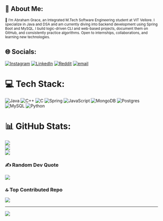 ## 💫 About Me:

<small>

👋 I’m Abraham Grace, an Integrated M.Tech Software Engineering student at VIT Vellore.
I specialize in Java and DSA and am currently diving into backend development using Spring Boot and MySQL.
I build logic-driven CLI and web-based projects, document them on GitHub, and consistently practice algorithms.
Open to internships, collaborations, and learning new technologies.

</small>



## 🌐 Socials:
[![Instagram](https://img.shields.io/badge/Instagram-%23E4405F.svg?logo=Instagram&logoColor=white)](https://instagram.com/__a_b_a_r__) [![LinkedIn](https://img.shields.io/badge/LinkedIn-%230077B5.svg?logo=linkedin&logoColor=white)](https://linkedin.com/in/abrahamgracef) [![Reddit](https://img.shields.io/badge/Reddit-%23FF4500.svg?logo=Reddit&logoColor=white)](https://reddit.com/user/abrahamgrace) [![email](https://img.shields.io/badge/Email-D14836?logo=gmail&logoColor=white)](mailto:abrahamgracef@gmail.com) 

# 💻 Tech Stack:
![Java](https://img.shields.io/badge/java-%23ED8B00.svg?style=for-the-badge&logo=openjdk&logoColor=white) ![C++](https://img.shields.io/badge/c++-%2300599C.svg?style=for-the-badge&logo=c%2B%2B&logoColor=white) ![C](https://img.shields.io/badge/c-%2300599C.svg?style=for-the-badge&logo=c&logoColor=white) ![Spring](https://img.shields.io/badge/spring-%236DB33F.svg?style=for-the-badge&logo=spring&logoColor=white) ![JavaScript](https://img.shields.io/badge/javascript-%23323330.svg?style=for-the-badge&logo=javascript&logoColor=%23F7DF1E) ![MongoDB](https://img.shields.io/badge/MongoDB-%234ea94b.svg?style=for-the-badge&logo=mongodb&logoColor=white) ![Postgres](https://img.shields.io/badge/postgres-%23316192.svg?style=for-the-badge&logo=postgresql&logoColor=white) ![MySQL](https://img.shields.io/badge/mysql-4479A1.svg?style=for-the-badge&logo=mysql&logoColor=white) ![Python](https://img.shields.io/badge/python-3670A0?style=for-the-badge&logo=python&logoColor=ffdd54)
# 📊 GitHub Stats:
![](https://github-readme-stats.vercel.app/api?username=abraham-grace-dev&theme=dark&hide_border=false&include_all_commits=false&count_private=false)<br/>
![](https://nirzak-streak-stats.vercel.app/?user=abraham-grace-dev&theme=dark&hide_border=false)<br/>
![](https://github-readme-stats.vercel.app/api/top-langs/?username=abraham-grace-dev&theme=dark&hide_border=false&include_all_commits=false&count_private=false&layout=compact)

### ✍️ Random Dev Quote
![](https://quotes-github-readme.vercel.app/api?type=horizontal&theme=radical)

### 🔝 Top Contributed Repo
![](https://github-contributor-stats.vercel.app/api?username=abraham-grace-dev&limit=5&theme=dark&combine_all_yearly_contributions=true)

---
[![](https://visitcount.itsvg.in/api?id=abraham-grace-dev&icon=0&color=0)](https://visitcount.itsvg.in)

<!-- Proudly created with GPRM ( https://gprm.itsvg.in ) -->



